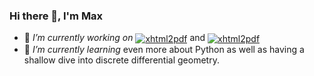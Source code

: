 ### Hi there 👋, I'm Max

- 🔭 *I’m currently working on* <a href="https://github.com/fstwn/cockatoo"><img src="https://img.shields.io/badge/-cockatoo-000605?logo=github" alt="xhtml2pdf" align="center"/></a> and <a href="https://github.com/fstwn/pyembroideryGH"><img src="https://img.shields.io/badge/-pyembroideryGH-000605?logo=github" alt="xhtml2pdf" align="center"/></a>
- 🌱 *I’m currently learning* even more about Python as well as having a shallow dive into discrete differential geometry.


<!--
**fstwn/fstwn** is a ✨ _special_ ✨ repository because its `README.md` (this file) appears on your GitHub profile.

Here are some ideas to get you started:

- 👯 I’m looking to collaborate on ...
- 🤔 I’m looking for help with ...
- 💬 Ask me about ...
- 📫 How to reach me: ...
- 😄 Pronouns: ...
- ⚡ Fun fact: ...

-->
